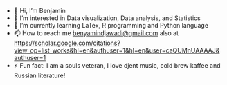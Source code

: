 - 👋 Hi, I’m Benjamin
- 👀 I’m interested in Data visualization, Data analysis, and Statistics
- 🌱 I’m currently learning LaTex, R programming and Python language 
- 📫 How to reach me benyamindjawadi@gmail.com also at https://scholar.google.com/citations?view_op=list_works&hl=en&authuser=1&hl=en&user=caQUMnUAAAAJ&authuser=1
- ⚡ Fun fact: I am a souls veteran, I love djent music, cold brew kaffee and Russian literature!

<!---
Saucybenji/Saucybenji is a ✨ special ✨ repository because its `README.md` (this file) appears on your GitHub profile.
You can click the Preview link to take a look at your changes.
--->
